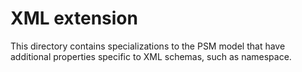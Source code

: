 # XML extension

This directory contains specializations to the PSM model that have additional
properties specific to XML schemas, such as namespace.
